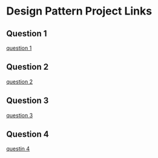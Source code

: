 # Design Pattern Project Links

## Question 1
[question 1](https://github.com/HenokTes72/DesignPatternQ1)

## Question 2
[question 2](https://github.com/HenokTes72/DesignPatternQ2)

## Question 3
[question 3](https://github.com/HenokTes72/DesignPatternQ3)

## Question 4
[questin 4](https://github.com/HenokTes72/DesignPatternQ4)

